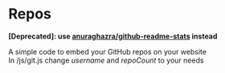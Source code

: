 # Repos

**[Deprecated]: use [anuraghazra/github-readme-stats](https://github.com/anuraghazra/github-readme-stats) instead**

A simple code to embed your GitHub repos on your website    
In /js/git.js change *username* and *repoCount* to your needs
